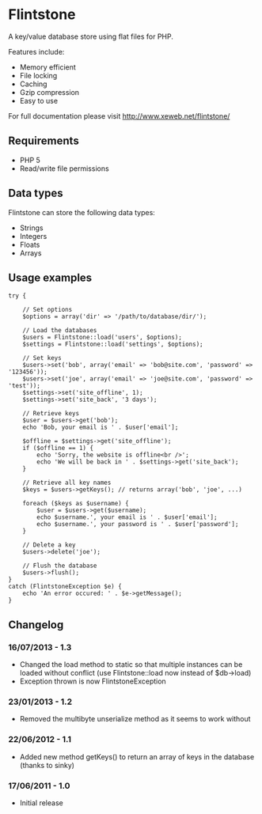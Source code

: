 Flintstone
==========

A key/value database store using flat files for PHP.

Features include:

* Memory efficient
* File locking
* Caching
* Gzip compression
* Easy to use

For full documentation please visit http://www.xeweb.net/flintstone/

Requirements
-------------

* PHP 5
* Read/write file permissions

Data types
----------

Flintstone can store the following data types:

* Strings
* Integers
* Floats
* Arrays

Usage examples
---------------

	try {
	
		// Set options
		$options = array('dir' => '/path/to/database/dir/');
		
		// Load the databases
		$users = Flintstone::load('users', $options);
		$settings = Flintstone::load('settings', $options);
		
		// Set keys
		$users->set('bob', array('email' => 'bob@site.com', 'password' => '123456'));
		$users->set('joe', array('email' => 'joe@site.com', 'password' => 'test'));
		$settings->set('site_offline', 1);
		$settings->set('site_back', '3 days');
		
		// Retrieve keys
		$user = $users->get('bob');
		echo 'Bob, your email is ' . $user['email'];
		
		$offline = $settings->get('site_offline');
		if ($offline == 1) {
			echo 'Sorry, the website is offline<br />';
			echo 'We will be back in ' . $settings->get('site_back');
		}
			
		// Retrieve all key names
		$keys = $users->getKeys(); // returns array('bob', 'joe', ...)
		
		foreach ($keys as $username) {
			$user = $users->get($username);
			echo $username.', your email is ' . $user['email'];
			echo $username.', your password is ' . $user['password'];
		}
		
		// Delete a key
		$users->delete('joe');
		
		// Flush the database
		$users->flush();
	}
	catch (FlintstoneException $e) {
		echo 'An error occured: ' . $e->getMessage();
	}
	

## Changelog

### 16/07/2013 - 1.3
* Changed the load method to static so that multiple instances can be loaded without conflict (use Flintstone::load now instead of $db->load)
* Exception thrown is now FlintstoneException

### 23/01/2013 - 1.2
* Removed the multibyte unserialize method as it seems to work without

### 22/06/2012 - 1.1
* Added new method getKeys() to return an array of keys in the database (thanks to sinky)

### 17/06/2011 - 1.0
* Initial release